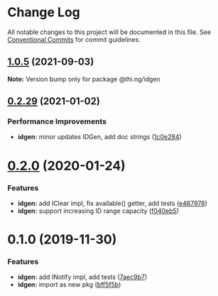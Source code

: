 #  Change Log 

All notable changes to this project will be documented in this file. See [Conventional Commits](https://conventionalcommits.org) for commit guidelines. 

##  [1.0.5](https://github.com/thi-ng/umbrella/compare/@thi.ng/idgen@1.0.4...@thi.ng/idgen@1.0.5) (2021-09-03) 

**Note:** Version bump only for package @thi.ng/idgen 

##  [0.2.29](https://github.com/thi-ng/umbrella/compare/@thi.ng/idgen@0.2.28...@thi.ng/idgen@0.2.29) (2021-01-02) 

###  Performance Improvements 

- **idgen:** minor updates IDGen, add doc strings ([1c0e284](https://github.com/thi-ng/umbrella/commit/1c0e284e9f48d4a37a55f74db0fb2b6eade9dc89)) 

#  [0.2.0](https://github.com/thi-ng/umbrella/compare/@thi.ng/idgen@0.1.0...@thi.ng/idgen@0.2.0) (2020-01-24) 

###  Features 

- **idgen:** add IClear impl, fix available() getter, add tests ([e467978](https://github.com/thi-ng/umbrella/commit/e467978f7cd3e82b188ce40631f7367d8e9cebdd)) 
- **idgen:** support increasing ID range capacity ([f040eb5](https://github.com/thi-ng/umbrella/commit/f040eb5cb04e458e753fb37fa4dc2fc32a3e0e8c)) 

#  0.1.0 (2019-11-30) 

###  Features 

- **idgen:** add INotify impl, add tests ([7aec9b7](https://github.com/thi-ng/umbrella/commit/7aec9b7e7cd0d335e90bd50f5fb47c7b72188fbf)) 
- **idgen:** import as new pkg ([bff5f5b](https://github.com/thi-ng/umbrella/commit/bff5f5b66d05449c79e5087385bdecc43594a700)) 
